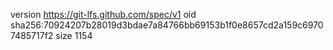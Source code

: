 version https://git-lfs.github.com/spec/v1
oid sha256:70924207b28019d3bdae7a84766bb69153b1f0e8657cd2a159c69707485717f2
size 1154

